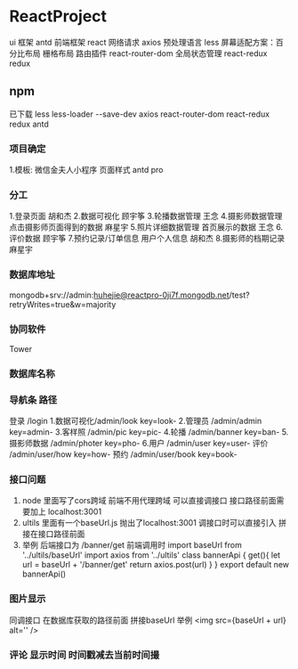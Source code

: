 ﻿# ReactProject

ui 框架 antd
前端框架 react
网络请求 axios
预处理语言 less
屏幕适配方案：百分比布局 栅格布局
路由插件 react-router-dom
全局状态管理 react-redux redux

## npm

已下载
less less-loader --save-dev
axios
react-router-dom
react-redux
redux
antd

### 项目确定

1.模板: 微信金夫人小程序
页面样式 antd pro

### 分工
1.登录页面 胡和杰
2.数据可视化 顾宇筝
3.轮播数据管理 王念
4.摄影师数据管理 点击摄影师页面得到的数据 麻星宇
5.照片详细数据管理 首页展示的数据 王念
6.评价数据  顾宇筝
7.预约记录/订单信息 用户个人信息 胡和杰 
8.摄影师的档期记录 麻星宇

### 数据库地址

mongodb+srv://admin:huhejie@reactpro-0ji7f.mongodb.net/test?retryWrites=true&w=majority

### 协同软件

Tower

### 数据库名称


### 导航条 路径
登录 /login
1.数据可视化/admin/look key=look-
2.管理员 /admin/admin key=admin-
3.客样照 /admin/pic key=pic-
4.轮播 /admin/banner key=ban-
5.摄影师数据 /admin/photer key=pho-
6.用户 /admin/user key=user- 评价 /admin/user/how key=how- 预约 /admin/user/book key=book-

### 接口问题
1. node 里面写了cors跨域 前端不用代理跨域  可以直接调接口 
  接口路径前面需要加上 localhost:3001
2. ultils 里面有一个baseUrl.js 抛出了localhost:3001
  调接口时可以直接引入 拼接在接口路径前面
3. 举例 
  后端接口为 /banner/get
  前端调用时
  import baseUrl from '../ultils/baseUrl'
  import axios from '../ultils'
  class bannerApi {
    get(){
      let url = baseUrl + '/banner/get'
      return axios.post(url)
    }
  }
  export default new bannerApi()

### 图片显示
同调接口 在数据库获取的路径前面 拼接baseUrl
举例
<img src={baseUrl + url} alt='' />

### 评论 显示时间 时间戳减去当前时间撮